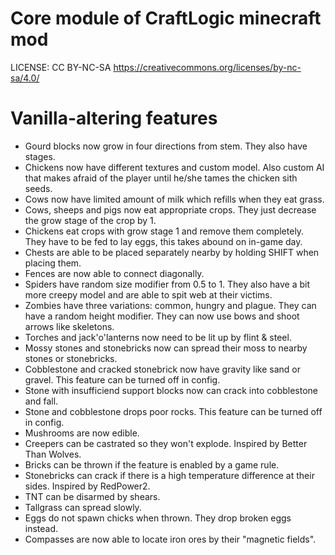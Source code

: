 # Core module of CraftLogic minecraft mod
LICENSE: CC BY-NC-SA https://creativecommons.org/licenses/by-nc-sa/4.0/

# Vanilla-altering features
* Gourd blocks now grow in four directions from stem. They also have stages.
* Chickens now have different textures and custom model. Also custom AI that makes afraid of the player until he/she tames the chicken sith seeds.
* Cows now have limited amount of milk which refills when they eat grass.
* Cows, sheeps and pigs now eat appropriate crops. They just decrease the grow stage of the crop by 1.
* Chickens eat crops with grow stage 1 and remove them completely. They have to be fed to lay eggs, this takes abound on in-game day.
* Chests are able to be placed separately nearby by holding SHIFT when placing them.
* Fences are now able to connect diagonally.
* Spiders have random size modifier from 0.5 to 1. They also have a bit more creepy model and are able to spit web at their victims.
* Zombies have three variations: common, hungry and plague. They can have a random height modifier. They can now use bows and shoot arrows like skeletons.
* Torches and jack'o'lanterns now need to be lit up by flint & steel.
* Mossy stones and stonebricks now can spread their moss to nearby stones or stonebricks.
* Cobblestone and cracked stonebrick now have gravity like sand or gravel. This feature can be turned off in config.
* Stone with insufficiend support blocks now can crack into cobblestone and fall.
* Stone and cobblestone drops poor rocks. This feature can be turned off in config.
* Mushrooms are now edible.
* Creepers can be castrated so they won't explode. Inspired by Better Than Wolves.
* Bricks can be thrown if the feature is enabled by a game rule.
* Stonebricks can crack if there is a high temperature difference at their sides. Inspired by RedPower2.
* TNT can be disarmed by shears.
* Tallgrass can spread slowly.
* Eggs do not spawn chicks when thrown. They drop broken eggs instead.
* Compasses are now able to locate iron ores by their "magnetic fields".
